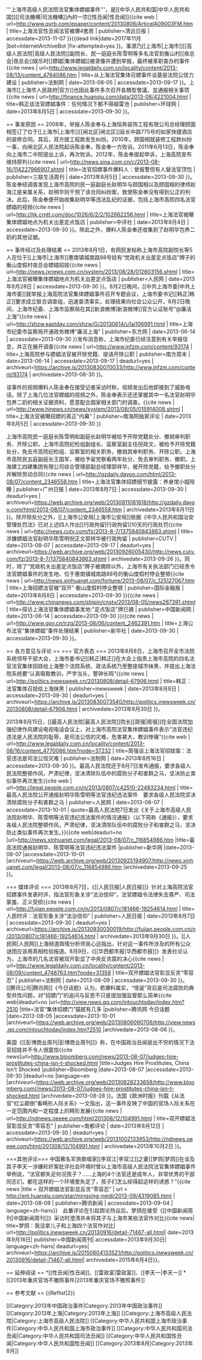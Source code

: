 '''上海市高级人民法院法官集体嫖娼事件'''，是[[中华人民共和国|中华人民共和国]][[司法機構|司法機構]]內的一宗[[性丑闻|性丑闻]]<ref>{{cite web | url=http://www.qyrb.com/epaper/content/20130806/ArticelA09003FM.htm | title=上海法官性丑闻法官被爆4套房 | publisher=清远日报 | accessdate=2013-11-07 }}{{dead link|date=2017年11月 |bot=InternetArchiveBot |fix-attempted=yes }}</ref>。事源乃[[上海市|上海市]][[高级人民法院|高级人民法院]]副院长、民一庭庭长陈雪明等多名法官到衡山村[[夜总会|夜总会]]娱乐时[[嫖娼|集体嫖娼]]被录像并遭到举报，最终被革职查办的事件<ref>{{cite news | url=http://www.legaldaily.com.cn/locality/content/2013-08/13/content_4764086.htm | title=从上海法官集体召嫖事件谈基层法院公信力建设 | publisher=法制网 | date=2013-08-05 | accessdate=2013-09-17 }}</ref>。上海市[[上海市人民政府|官方]]也因此事件多次召开各類型會議，並通报相关事项<ref name="上海开会">{{cite news | url=http://finance.huanqiu.com/data/2013-08/4221004.html | title=韩正谈法官嫖娼事件：任何情况下都不得越雷池 | publisher=环球网 | date=2013年8月5日 | accessdate=2013-09-30 }}</ref>。

== 事发原因 ==
2008年，举报人陈金奉与上海恒奔装饰工程有限公司总经理顾国相签订了位于[[上海市|上海市]][[闸北区|闸北区]]延长中路775号的如家快捷酒店的装修合同。其后，双方就工程款发生纠纷。2010年，顾国相就装修工程款纠纷一事，向闸北区人民法院起诉陈金奉，陈金奉一方败诉。2011年6月13日，陈金奉向上海市二中院提出上诉，再次败诉。2012年，陈金奉提起申诉，上海高院宣布维持原判<ref name="三联生活周刊">{{cite news | url=http://news.sina.com.cn/c/2013-08-16/114227966907.shtml | title=法官招嫖事件爆料人：曾报警但有人替法官顶包 | publisher=三联生活周刊 | date=2013年8月5日 | accessdate=2013-09-30 }}</ref>。陈金奉经调查发现上海市高院的民一庭副庭长赵明华与顾国相以及顾国相的律师赵海江是亲属关系，赵明华则干预了该合同纠纷案，致使陈金奉没有得到公正的判决。此后，陈金奉便开始收集赵明华等违法乱纪的证据，包括上海市高院四名法官嫖娼的视频<ref>{{cite news | url=http://hk.crntt.com/doc/1026/6/2/2/102662256.html | title=上海法官被曝集体嫖娼地点为机关出差定点饭店 | publisher=中评社 | date=2013年8月4日 | accessdate=2013-09-30 }}</ref>。除此之外，爆料人陈金奉还收集到了赵明华包养二奶的其他证据<ref name="南海网" />。

== 事件经过及处理结果 ==
2013年8月1日，有网民发帖称上海市高院副院长等5人在位于[[上海市|上海市]]惠南镇城南路88号挂有“党政机关出差定点饭店”牌子的衡山度假村夜总会嫖娼招妓<ref>{{cite news | url=http://news.jxnews.com.cn/system/2013/08/28/012603156.shtml | title=上海法官被曝集体嫖娼地点为机关出差定点饭店 | publisher=人民网 | date=2013年8月28日 | accessdate=2013-09-30 }}</ref>。8月2日晚间，[[中共上海市委|中共上海市委]]就举报上海高院法官集体嫖娼事件召开专题会议，上海市委书记[[韩正|韩正]]要求成立联合调查组，迅速查清事实，处理结果向社会公众公开<ref name="上海开会" />。8月2日晚间，上海市纪委、上海市监察局在其[[新浪微博|新浪微博]]官方认证账号“@廉洁上海”<ref>{{cite news | url=http://shzw.eastday.com/shzw/G/20130614/u1ai106991.html | title=上海市纪委市监察局开通政务微博“廉洁上海” | publisher=东方网 | date=2013-06-14 | accessdate=2013-09-30 }}</ref>发布消息称，上海市纪委已经注意到有关举报信息，并正在展开调查<ref>{{cite news | url=http://www.infzm.com/content/93174 | title=上海高院参与嫖娼法官被开除党籍、提请开除公职 | publisher=南方周末 | date=2013-06-14 | accessdate=2013-09-17 | deadurl=yes | archiveurl=https://archive.is/20130830070033/http://www.infzm.com/content/93174 | archivedate=2013-08-30 }}</ref>。

该事件的视频爆料人陈金奉在接受记者采访时称，视频发出后他即接到了威胁电话。除了上海几位法官嫖娼的视频之外，陈金奉表示还还掌握其中一名法官赵明华包养二奶的相关证据资料，愿意配合国家相关部门的调查。<ref name="南海网">{{cite news | url=http://www.hinews.cn/news/system/2013/08/05/015914008.shtml | title=上海法官被曝招嫖的真正“内幕” | publisher=南海网独家评论 | date=2013年8月5日 | accessdate=2013-09-30 }}</ref>

上海市高院民一庭庭长陈雪明和副庭长赵明华被给予开除党籍处分、撤销审判职务、开除公职。上海市高院纪检组副组长、监察室副主任倪政文，被给予开除党籍处分，免去市高院纪检组、监察室的相关职务，撤销其审判职务、开除公职。上海市高院民五庭副庭长王国军，被给予留党察看两年处分，免去审判职务、撤职。上海建工四建集团有限公司综合管理部副总经理郭祥华，被开除党籍，给予撤职处分并解除劳动合同<ref name="上海法官集体招嫖细节披露">{{cite news | url=http://gzdaily.dayoo.com/html/2013-08/07/content_2346558.htm | title=上海法官集体招嫖细节披露：养身馆小姐陪睡 | publisher=广州日报 | date=2013年8月7日 | accessdate=2013-09-30 | deadurl=yes | archiveurl=https://web.archive.org/web/20130811081618/http://gzdaily.dayoo.com/html/2013-08/07/content_2346558.htm | archivedate=2013年8月11日 }}</ref>。除开除处分之外，[[上海市公安局|上海市公安局]]依据《中华人民共和国治安管理处罚法》已对上述四人作出[[行政拘留|行政拘留]]10天的行政处罚<ref>{{cite news | url=http://news.cutv.com/fz/2013-8-7/1375840843863.shtml | title=涉嫌嫖娼法官赵明华陈雪明倪正文郭祥华被行政拘留 | publisher=CUTV | date=2013-08-07 | accessdate=2013-09-17 | deadurl=yes | archiveurl=https://web.archive.org/web/20130926005430/http://news.cutv.com/fz/2013-8-7/1375840843863.shtml | archivedate=2013-09-26 }}</ref>。同时，除了“党政机关出差定点饭店”牌子被摘除以外，上海市有关执法部门已经责令法官嫖娼事件的发生地、位于惠南镇城南路88号的衡山度假村停业整顿<ref>{{cite news | url=http://news.xinhuanet.com/fortune/2013-08/07/c_125127067.htm | title=上海招嫖法官被“双开” 衡山度假村停业整顿 | publisher=国际金融报 | date=2013年8月8日 | accessdate=2013-09-30 }}</ref><ref>{{cite news | url=http://www.chinanews.com/shipin/cnstv/2013/08-05/news267391.shtml | title=探访上海法官集体嫖娼事发地:"定点饭店"牌已摘 | publisher=中国新闻网 | date=2013-06-14 | accessdate=2013-09-30 }}</ref><ref>{{cite news | url=http://www.gov.cn/jrzg/2013-08/06/content_2462391.htm | title=上海公布法官“集体嫖娼”事件处理结果 | publisher=新华社 | date=2013-09-30 | accessdate=2013-09-30 }}</ref>。

== 各方意见与评论 ==
=== 官方表态 ===
2013年8月8日，上海市召开全市法院系统领导干部大会，上海市委书记[[韩正|韩正]]在大会上指责上海市高院的四名法官法官集体招妓给上海整个法院系统、政法系统乃至整座城市抹黑，并提出上海法院系统要“认真吸取教训，严字当头，警钟长鸣”<ref>{{cite news | url=http://politics.inewsweek.cn/20130808/detail-67906.html | title=韩正：法官集体召妓给上海抹黑 | publisher=inewsweek | date=2013年8月8日 | accessdate=2013-09-30 | deadurl=yes | archiveurl=https://archive.is/20130830073540/http://politics.inewsweek.cn/20130808/detail-67906.html | archivedate=2013年8月30日 }}</ref>。

2013年8月15日，[[最高人民法院|最高人民法院]]院长[[周强|周强]]在全国法院加强纪律作风建设电视电话会议上，对上海市高院法官集体嫖娼事件表示“法官违纪违法是人民法院的耻辱，是司法公信的灾难，危害甚大，教训惨痛”<ref>{{cite web | url=http://www.legaldaily.com.cn/locality/content/2013-08/16/content_4770086.htm?node=37232 | title=周强谈上海法官招妓案：法官违法是司法公信灾难 | publisher=法制网 | date=2013年8月16日 | accessdate=2013-09-30 }}</ref>。最高人民法院还于8月7日发布通报，要求各级人民法院整顿作风，严肃纪律，坚决清除队伍中的腐败分子和害群之马，坚决防止类似事件再次发生<ref>{{cite web | url=http://legal.people.com.cn/n/2013/0807/c42510-22483234.html | title=最高人民法院公开通报赵明华陈雪明等法官违纪违法案件　要求各级人民法院坚决清除腐败分子和害群之马 | publisher=人民网 | date=2013-08-07 | accessdate=2013-10-01 | quote=最高人民法院7日发出《关于上海市高级人民法院赵明华、陈雪明等法官违纪违法案件的情况通报》（以下简称《通报》），要求各级人民法院整顿作风，严肃纪律，坚决清除队伍中的腐败分子和害群之马，坚决防止类似事件再次发生。}}</ref><ref>{{cite web|deadurl=no |url=http://news.xinhuanet.com/legal/2013-08/07/c_116854986.htm |title=最高法院通报赵明华、陈雪明等法官违纪违法案件 |publisher=新华网 |date=2013-08-07 |accessdate=2013-10-01 |archiveurl=https://web.archive.org/web/20130925194907/http://news.xinhuanet.com/legal/2013-08/07/c_116854986.htm |archivedate=2013-09-25 }}</ref>。

=== 媒体评论 ===
2013年8月7日，《[[人民日报|人民日报]]》针对上海高院法官招嫖事件发表时评，指法官形象关涉“法治信仰”，法官嫖娼令法律失去尊严、司法蒙羞、正义受损<ref name="人民时评">{{cite news | url=http://fujian.people.com.cn/n/2013/0807/c181466-19254614.html | title=人民时评：法官形象关涉“法治信仰” | publisher=人民日报 | date=2013年8月7日 | accessdate=2013-09-30 | deadurl=yes | archiveurl=https://archive.is/20130930030019/http://fujian.people.com.cn/n/2013/0807/c181466-19254614.html | archivedate=2013年9月30日 }}</ref>。[[人民网|人民网]]上海频道舆情分析师吴心远指出，针对这一事件所涉及的所有公众谜团应该用真相检验报道<ref name="人民时评" />。8月9日，《[[华西都市报|华西都市报]]》发表社论认为，上海市的几名法官被双开彰显了中央反贪腐的决心<ref>{{cite news | url=http://www.legaldaily.com.cn/locality/content/2013-08/09/content_4748763.htm?node=31358 | title=双开嫖娼法官彰显反贪“零容忍” | publisher=法制网 | date=2013-08-09 | accessdate=2013-09-30 }}</ref>。[[腾讯公司|腾讯网]]《今日话题》认为，若爆料属实，“怪诞”背后是司法腐败的典型共性问题，对“招嫖门”的追问与反思不只是提加强监督那么简单<ref>{{cite web|deadurl=no |url=http://view.news.qq.com/intouchtoday/index.htm?2510 |title=法官“集体招嫖门”猫腻有几多 |publisher=腾讯网 今日话题 |date=2013-08-05 |accessdate=2013-10-01 |archiveurl=https://web.archive.org/web/20130806090706/http://view.news.qq.com/intouchtoday/index.htm?2510 |archivedate=2013-08-06 }}</ref>。

美国《[[彭博商业周刊|彭博商业周刊]]》称，在中国政治丑闻层出不穷的情况下法官招妓并不令人很震惊<ref>{{cite news|url=http://www.bloomberg.com/news/2013-08-07/judges-hire-prostitutes-china-isn-t-shocked.html |title=Judges Hire Prostitutes, China Isn't Shocked |publisher=Bloomberg |date=2013-08-07 |accessdate=2013-09-30 |deadurl=no |language=en |archiveurl=https://web.archive.org/web/20130828233658/http://www.bloomberg.com//news/2013-08-07/judges-hire-prostitutes-china-isn-t-shocked.html |archivedate=2013-08-28 }}</ref>。法国《欧洲时报》刊载《从法官“红尘颠倒”看畸形人际关系》一文指出，这一事件反映了中国的官场人际关系在一定范围内和一定程度上的畸形发展<ref name="南都评论">{{cite news | url=http://ndnews.oeeee.com/html/201308/12/104991.html | title=双开嫖娼法官彰显反贪“零容忍” | publisher=南都评论 | date=2013年8月12日 | accessdate=2013-09-30 | deadurl=yes | archiveurl=https://web.archive.org/web/20131002133953/http://ndnews.oeeee.com/html/201308/12/104991.html | archivedate=2013年10月2日 }}</ref>。

===其他评论===
中国著名军旅歌唱家[[李双江|李双江]]之妻[[梦鸽|梦鸽]]在谈及其子李天一涉嫌轮奸案批评社会环境时曾以上海市高级人民法院法官集体嫖娼事件举例说，“法官都失足何况孩子？……上海的4个法官还是成年人，非常优秀的干部同志们，都在这样的一个环境里失足了，孩子们怎么经得起这样的诱惑？”<ref>{{cite news |title = 双开嫖娼法官彰显反贪“零容忍” | url = http://ent.huanqiu.com/star/mingxing-neidi/2013-09/4319085.html | date=2013-08-09 | publisher=腾讯新闻 | accessdate=2013-09-04 | language=zh-hans}}</ref>　此番评论在引起舆论热议后，梦鸽在接受《[[中国新闻周刊|中国新闻周刊]]》采访时澄清并未将其子与上海市某些法官作对比<ref>{{cite news| title=梦鸽：我没拿儿子和上海四个法官作对比| url=http://politics.inewsweek.cn/20130916/detail-71467-all.html| date=2013年9月16日| publisher=中国新闻周刊| accessdate=2013年9月30日| language=zh-hans| deadurl=yes| archiveurl=https://archive.is/20150604133521/http://politics.inewsweek.cn/20130916/detail-71467-all.html| archivedate=2015年6月4日}}</ref>。

== 延伸阅读 ==
*[[性丑闻|性丑闻]]、[[雷政富|雷政富]]、[[李天一|李天一]]
*[[2013年重庆官场不雅照事件|2013年重庆官场不雅照事件]]

== 参考文献 ==
{{Reflist|2}}

[[Category:2013年中国政治事件|Category:2013年中国政治事件]]
[[Category:2013年上海|Category:2013年上海]]
[[Category:上海市高级人民法院|Category:上海市高级人民法院]]
[[Category:中华人民共和国上海市政治事件|Category:中华人民共和国上海市政治事件]]
[[Category:中华人民共和国司法丑闻|Category:中华人民共和国司法丑闻]]
[[Category:中华人民共和国性丑闻|Category:中华人民共和国性丑闻]]
[[Category:2013年8月|Category:2013年8月]]